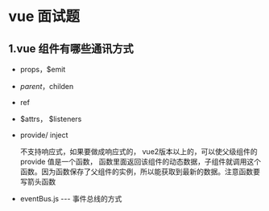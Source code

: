 # vue 面试题





## 1.vue 组件有哪些通讯方式

- props，$emit

- $parent，$childen

- ref

- $attrs， $listeners

- provide/ inject 

  不支持响应式，如果要做成响应式的， vue2版本以上的，可以使父级组件的 provide 值是一个函数， 函数里面返回该组件的动态数据，子组件就调用这个函数。因为函数保存了父组件的实例，所以能获取到最新的数据。注意函数要写箭头函数

- eventBus.js --- 事件总线的方式

